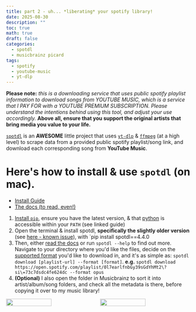 ```yaml
---
title: part 2 - uh... *liberating* your spotify library!
date: 2025-08-30
description: ""
toc: true
math: true
draft: false
categories:
  - spotdl
  - musicbrainz picard
tags:
  - spotify
  - youtube-music
  - yt-dlp
---
```


**Please note:** *this is a downloading service that uses public spotify playlist information to download songs from YOUTUBE MUSIC, which is a service that I PAY FOR with a YOUTUBE PREMIUM SUBSCRIPTION. Please understand the intentions behind using this tool, and adjust your use accordingly.* **Above all, ensure that you support the original artists that bring media you value to your life.**

[`spotdl`](github.com/spotDL/spotify-downloader) is an **AWESOME** little project that uses [`yt-dlp`](https://github.com/yt-dlp/yt-dlp) & [`ffmpeg`](https://ffmpeg.org/) (at a high level) to scrape data from a provided public spotify playlist/song link, and download each corresponding song from **YouTube Music**.

# Here's how to install & use `spotdl` (on mac).
- [Install Guide](https://github.com/spotDL/spotify-downloader)
- [The docs (to read, even!)](https://spotdl.readthedocs.io/en/latest/)

1. [Install `pip`](https://www.geeksforgeeks.org/python/how-to-install-pip-in-macos/), ensure you have the latest version, & that [python](https://www.python.org/downloads/) is accessible within your `PATH` (see linked guide)
2. Open the terminal & install spotdl, **specifically the slightly older version** (see [here - known issue](https://github.com/spotDL/spotify-downloader/issues/2470)), with `pip install spotdl==4.4.0
3. Then, either [read the docs](https://spotdl.readthedocs.io/en/latest/usage/) or run `spotdl --help` to find out more. Navigate to your directory where you'd like the files, decide on the [supported format](https://spotdl.readthedocs.io/en/latest/usage/#audio-formats-and-quality) you'd like to download in, and it's as simple as:
   `spotdl download [playlist-url] --format [format]`. 
   **e.g.** `spotdl download https://open.spotify.com/playlist/0l7earlfnbGy39sGdYhMt2\?si\=73c7dsdc4fe624dc --format opus`
4. **(Optional)** I also open the folder in Musicbrainz to sort it into artist/album/song folders, and check all the metadata is there, before copying it over to my music library!

<div style="display: flex; justify-content: center; align-items: center; gap: 10px; width: 100%;">
  <img src="https://media3.giphy.com/media/v1.Y2lkPTc5MGI3NjExNW9rcmRrYmY1ZTNqN2ZieTc2ZTh4eTYyaHo2NDVqNnlvM2hpMXI5ZyZlcD12MV9pbnRlcm5hbF9naWZfYnlfaWQmY3Q9Zw/n4H4kEDHa0ByHkslC2/giphy.gif" style="width: 50%; height: auto;">
  <img src="https://media1.tenor.com/m/NSScQEBfZPQAAAAd/captain-sparrow-smiles.gif" style="width: 50%; height: auto;">
</div>
